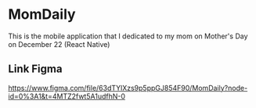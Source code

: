 # MomDaily
This is the mobile application that I dedicated to my mom on Mother's Day on December 22 (React Native)

## Link Figma
<https://www.figma.com/file/63dTYlXzs9p5ppGJ854F90/MomDaily?node-id=0%3A1&t=4MTZ2fwt5A1udfhN-0>
